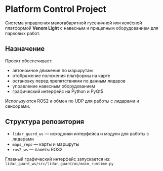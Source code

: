 # Platform Control Project

Система управления малогабаритной гусеничной или колёсной платформой **Venom Light** с навесным и прицепным оборудованием для парковых работ.  

## Назначение

Проект обеспечивает:  
- автономное движение по маршрутам  
- отображение положения платформы на карте  
- остановку перед препятствиями по данным лидаров  
- управление навесным оборудованием  
- графический интерфейс на Python и PyQt5  

Используются ROS2 и обмен по UDP для работы с лидарами и сенсорами.  

## Структура репозитория

- `lidar_guard_ws` — исходники интерфейса и модули для работы с лидарами  
- `maps_repo` — карты и маршруты  
- `ros2_ws` — пакеты ROS2  

Главный графический интерфейс запускается из:  
`lidar_guard_ws/src/lidar_guard/ui/main_runtime.py`

